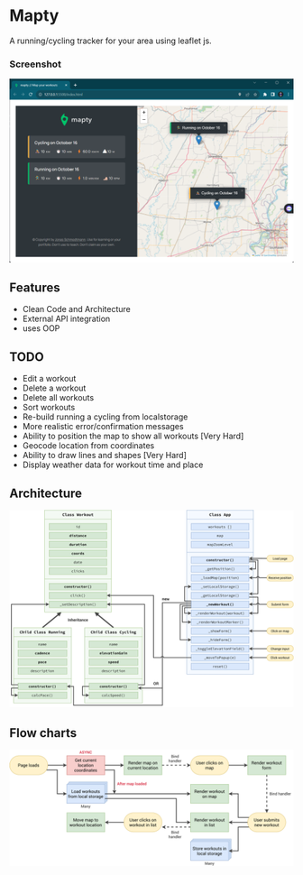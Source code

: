 # Mapty
A running/cycling tracker for your area using leaflet js.

### Screenshot
![screenshot](https://github.com/shtayeb/mapty/blob/main/screenshot.png)


## Features
- Clean Code and Architecture
- External API integration
- uses OOP

## TODO

- Edit a workout
- Delete a workout
- Delete all workouts
- Sort workouts
- Re-build running a cycling from localstorage
- More realistic error/confirmation messages
- Ability to position the map to show all workouts [Very Hard]
- Geocode location from coordinates
- Ability to draw lines and shapes [Very Hard]
- Display weather data for workout time and place

## Architecture
![arch](https://github.com/shtayeb/mapty/blob/main/Mapty-architecture-final.png)

## Flow charts

![flowchart](https://github.com/shtayeb/mapty/blob/main/Mapty-flowchart.png)



